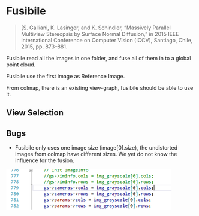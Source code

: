 # Fusibile

> [S. Galliani, K. Lasinger, and K. Schindler, “Massively Parallel Multiview Stereopsis by Surface Normal Diffusion,” in 2015 IEEE International Conference on Computer Vision (ICCV), Santiago, Chile, 2015, pp. 873–881.

Fusibile read all the images in one folder, and fuse all of them in to a global point cloud.

Fusibile use the first image as Reference Image.

From colmap, there is an existing view-graph, fusibile should be able to use it.

## View Selection


## Bugs

* Fusibile only uses one image size (image[0].size), the undistorted images from colmap have different sizes. We yet do not know the influence for the fusion.

![](assets/markdown-img-paste-20190606173751146.png)
